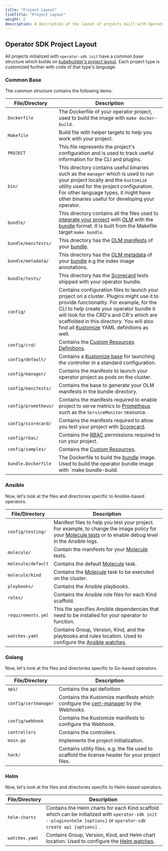 ```yaml
---
title: "Project Layout"
linkTitle: "Project Layout"
weight: 2
description: A description of the layout of projects built with Operator SDK
---
```


## Operator SDK Project Layout

All projects initialized with `operator-sdk init` have a common base structure which builds on [kubebuilder's project layout][kb-whats in-a-basic-project?]. Each project type is customized further with code of that type's language.

### Common Base

The common structure contains the following items:

| File/Directory | Description | 
| ------ | ----- |
| `Dockerfile` | The Dockerfile of your operator project, used to build the image with `make docker-build`. |
| `Makefile` | Build file with helper targets to help you work with your project. |
| `PROJECT` | This file represents the project's configuration and is used to track useful information for the CLI and plugins. |
| `bin/` | This directory contains useful binaries such as the `manager` which is used to run your project locally and  the `kustomize` utility used for the project configuration. For other language types, it might have other binaries useful for developing your operator. |
| `bundle/` | This directory contains all the files used to [integrate your project][olm-integrate] with [OLM][olm] with the [bundle][bundle] format. It is built from the Makefile target `make bundle`. |
| `bundle/manifests/` | This directory has the [OLM manifests][olm-manifests] of your [bundle][bundle]. |
| `bundle/metadata/`  | This directory has the [OLM metadata][olm-metadata] of your [bundle][bundle] e.g the index image annotations. |
| `bundle/tests/` | This directory has the [Scorecard][scorecard] tests shipped with your operator bundle. |
| `config/` | Contains configuration files to launch your project on a cluster. Plugins might use it to provide functionality. For example, for the CLI  to help create your operator bundle it will look for the CRD's and CR's which are scaffolded in this directory. You will also find all [Kustomize][Kustomize] YAML definitions as well. |
| `config/crd/` | Contains the [Custom Resources Definitions][k8s-crd-doc]. |
| `config/default/` | Contains a [Kustomize base][kustomize-base] for launching the controller in a standard configuration. |
| `config/manager/` | Contains the manifests to launch your operator project as pods on the cluster. |
| `config/manifests/` | Contains the base to generate your OLM manifests in the bundle directory. |
| `config/prometheus/` | Contains the manifests required to enable project to serve metrics to [Prometheus][kb-metrics] such as the `ServiceMonitor` resource. |
| `config/scorecard/` | Contains the manifests required to allow you test your project with [Scorecard][scorecard]. |
| `config/rbac/` | Contains the [RBAC][k8s-rbac] permissions required to run your project. |
| `config/samples/` | Contains the [Custom Resources][k8s-cr-doc]. |
| `bundle.Dockerfile` |  The Dockerfile to build the [bundle][bundle] image. Used to build the operator bundle image with `make bundle-build. |

### Ansible

Now, let's look at the files and directories specific to Ansible-based operators.

| File/Directory | Description | 
| ------ | ----- |
|`config/testing/` | Manifest files to help you test your project. For example, to change the image policy for your [Molecule tests][ansible-test-guide] or to enable debug level in the Ansible logs. |
|`molecule/` | Contain the manifests for your [Molecule][molecule] tests. |
|`molecule/default` | Contains the default [Molecule][molecule] task. |
|`molecule/kind` | Contains the [Molecule][molecule] task to be executed on the cluster. |
|`playbooks/` | Contains the Ansible playbooks.|
|`roles/` | Contains the Ansible role files for each Kind scaffold. |
|`requirements.yml` | This file specifies Ansible dependencies that need to be installed for your operator to function. |
|`watches.yaml` | Contains Group, Version, Kind, and the playbooks and rules location. Used to configure the [Ansible watches][ansible-watches]. |

### Golang 

Now, let's look at the files and directories specific to Go-based operators.

| File/Directory | Description |
| ------ | ----- |
|`api/` | Contains the api definition |
|`config/certmanager` |  Contains the Kustomize manifests which configure the [cert-manager][cert-manager] by the Webhooks. |
|`config/webhook` | Contains the Kustomize manifests to configure the Webhook. |
|`controllers` |  Contains the controllers. |
|`main.go` | Implements the project initialization. |
| `hack/` | Contains utility files, e.g. the file used to scaffold the license header for your project files. |

### Helm 

Now, let's look at the files and directories specific to Helm-based operators.

| File/Directory | Description | 
| ------ | ----- |
|`helm-charts` | Contains the Helm charts for each Kind scaffold which can be initialized with `operator-sdk init --plugins=helm [options]` or `operator-sdk create api [options]` . |
|`watches.yaml` | Contains Group, Version, Kind, and Helm chart location. Used to configure the [Helm watches][helm-watches]. |

[kb-whats in-a-basic-project?]: https://book.kubebuilder.io/cronjob-tutorial/basic-project.html
[olm]: https://github.com/operator-framework/operator-lifecycle-manager
[Kustomize]: https://github.com/kubernetes-sigs/kustomize
[kustomize-base]: https://github.com/graphitehealth/operator-sdk/blob/v1.4.2/testdata/go/v3/memcached-operator/config/default/kustomization.yaml
[kb-metrics]: https://book.kubebuilder.io/reference/metrics.html
[k8s-rbac]: https://kubernetes.io/docs/reference/access-authn-authz/rbac/
[k8s-cr-doc]: https://kubernetes.io/docs/concepts/extend-kubernetes/api-extension/custom-resources/#custom-resources
[k8s-crd-doc]: https://kubernetes.io/docs/tasks/extend-kubernetes/custom-resources/custom-resource-definitions/
[scorecard]: /docs/testing-operators/scorecard/
[olm-integrate]: /docs/olm-integration/
[olm-manifests]: https://github.com/operator-framework/operator-registry/tree/v1.5.3#manifest-format  
[olm-metadata]: https://github.com/operator-framework/operator-registry/blob/v1.16.1/docs/design/operator-bundle.md#bundle-manifest-format
[bundle]:https://github.com/operator-framework/operator-registry/blob/v1.16.1/docs/design/operator-bundle.md
[molecule]: https://molecule.readthedocs.io/
[ansible-watches]: /docs/building-operators/ansible/reference/watches
[ansible-test-guide]: /docs/building-operators/ansible/testing-guide
[helm-watches]: /docs/building-operators/helm/reference/watches
[cert-manager]: https://cert-manager.io/docs/

